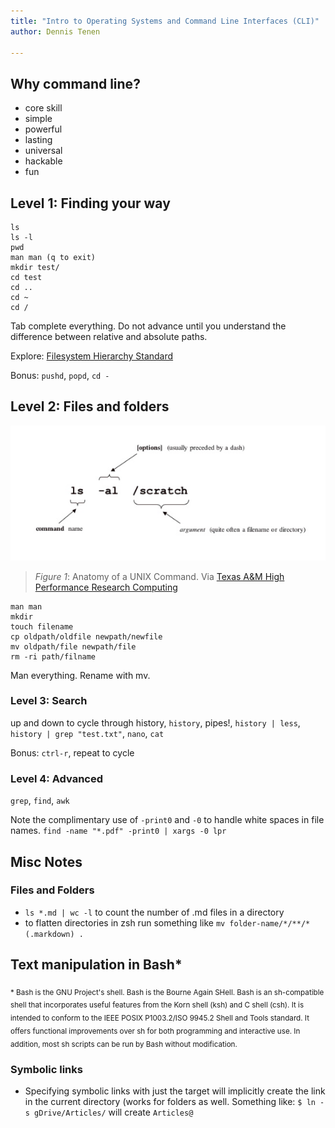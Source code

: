 ```yaml
---
title: "Intro to Operating Systems and Command Line Interfaces (CLI)"
author: Dennis Tenen

---
```


## Why command line?

- core skill
- simple
- powerful
- lasting
- universal
- hackable
- fun

## Level 1: Finding your way

```
ls
ls -l
pwd
man man (q to exit)
mkdir test/
cd test
cd ..
cd ~
cd /
```

Tab complete everything. Do not advance until you understand the difference
between relative and absolute paths.

Explore: [Filesystem Hierarchy Standard](http://www.pathname.com/fhs/)

Bonus: `pushd`, `popd`, `cd -`

## Level 2: Files and folders

![Anatomy of a UNIX Command.](images/cmd-anatomy.jpg)

> *Figure 1*: Anatomy of a UNIX Command. Via [Texas A&M High Performance Research Computing](http://web.archive.org/web/20150529023907/http://sc.tamu.edu/help/general/unix/unix.html)

```
man man
mkdir
touch filename
cp oldpath/oldfile newpath/newfile
mv oldpath/file newpath/file
rm -ri path/filname
```


Man everything. Rename with mv. 

### Level 3: Search
up and down to cycle through history, `history`, pipes!, `history | less`, `history | grep "test.txt"`, `nano`, `cat`

Bonus: `ctrl-r`, repeat to cycle

### Level 4: Advanced
`grep`, `find`, `awk`

Note the complimentary use of `-print0` and `-0` to handle white spaces in file names.
`find -name "*.pdf" -print0 | xargs -0 lpr`

## Misc Notes
### Files and Folders 
- `ls *.md | wc -l` to count the number of .md files in a directory
- to flatten directories in zsh run something like `mv folder-name/*/**/*(.markdown) .`

## Text manipulation in Bash\*

<sub>* Bash is the GNU Project's shell. Bash is the Bourne Again SHell. Bash is an
sh-compatible shell that incorporates useful features from the Korn shell (ksh)
and C shell (csh). It is intended to conform to the IEEE POSIX P1003.2/ISO
9945.2 Shell and Tools standard. It offers functional improvements over sh for
both programming and interactive use. In addition, most sh scripts can be run
by Bash without modification.</sub>
### Symbolic links
- Specifying symbolic links with just the target will implicitly create the link in the current directory (works for folders as well. Something like: `$ ln -s gDrive/Articles/` will create `Articles@`

